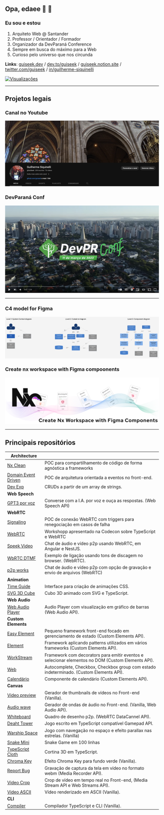 ## Opa, edaee 👋 👨

### Eu sou e estou
1. Arquiteto Web @ Santander
2. Professor / Orientador / Formador
3. Organizador da DevParaná Conference
4. Sempre em busca do máximo para a Web
5. Curioso pelo universo que nos circunda

**Links**: [guiseek.dev](https://guiseek.dev) / [dev.to/guiseek](https://dev.to/guiseek) / [guiseek.notion.site](https://guiseek.notion.site) / [twitter.com/guiseek](https://twitter.com/guiseek) / [in/guilherme-siquinelli](https://www.linkedin.com/in/guilherme-siquinelli/)

[
  ![Visualizações](https://komarev.com/ghpvc/?username=guiseek)
](https://bit.ly/3gQLF7q)

---

## Projetos legais

### Canal no Youtube

<a href="https://www.youtube.com/@GuiSeek">
  <img src="./assets/youtube-channel.png" />
</a>

### DevParaná Conf
[![Assista ao vídeo](./assets/devpr-conf-cover.png)](https://youtu.be/lB6yR2TBkX0)

---

### C4 model for Figma

<a href="https://www.figma.com/community/file/1122907722147721168/the-c4-model-for-figma">
  <img src="./assets/c4-model-for-figma.png" />
</a>

### Create nx workspace with Figma compoonents
<a href="https://github.com/guiseek/create-nx-workspace-with-figma">
  <img src="./assets/create-nx-workspace-with-figma-components.svg" />
</a>

---

## Principais repositórios


| **Architecture** | | 
| --- | --- |
| [Nx Clean](https://github.com/guiseek/nx-clean) | POC para compartilhamento de código de forma agnóstica a frameworks |
| [Domain Event Driven](https://github.com/guiseek/domain-event-driven) | POC de arquitetura orientada a eventos no front-end. | 
| [Dev Exp](https://github.com/guiseek/devexp) | CRUDs a partir de um array de strings. | 
| **Web Speech** | | 
| [GPT3 por voz](https://github.com/guiseek/iara-openai-gpt3-web-speech-api) | Converse com a I.A. por voz e ouça as respostas. (Web Speech API) | 
| **WebRTC** | | 
| [Signaling](https://github.com/guiseek/signaling) | POC de conexão WebRTC com triggers para renegociação em casos de falha | 
| [WebRTC](https://github.com/guiseek/webrtc) | Workshopp apresentado na Codecon sobre TypeScript e WebRTC | 
| [Speek Video](https://github.com/guiseek/speek.video) | Chat de áudio e vídeo p2p usando WebRTC, em Angular e NestJS. | 
| [WbRTC DTMF](https://github.com/guiseek/webrtc-dtmf) | Exemplo de ligação usando tons de discagem no browser. (WebRTC). | 
| [p2p works](https://github.com/guiseek/p2p.works) | Chat de áudio e vídeo p2p com opção de gravação e envio de arquivos (WebRTC) | 
| **Animation** | | 
| [Time Guide](https://github.com/guiseek/timeguide) | Interface para criação de animações CSS. | 
| [SVG 3D Cube](https://github.com/guiseek/svg-3d-cube) | Cubo 3D animado com SVG e TypeScript. | 
| **Web Audio** | | 
| [Web Audio Player](https://github.com/guiseek/web-audio-player) | Audio Player com visualização em gráfico de barras (Web Audio API). | 
| **Custom Elements** | | 
| [Easy Element](https://github.com/guiseek/easy-element) | Pequeno framework front-end focado em gerenciamento de estado (Custom Elements API). | 
| [Element](https://github.com/guiseek/element) | Framework aplicando patterns utilizados em vários frameworks (Custom Elements API). | 
| [WorkStream](https://github.com/guiseek/workstream) | Framework com decorators para emitir eventos e selecionar elementos no DOM (Custom Elements API). | 
| [Web](https://github.com/guiseek/web) | Autocomplete, Checkbox, Checkbox group com estado indeterminado. (Custom Elements API). | 
| [Calendário](https://github.com/guiseek/calendario) | Componente de calendário (Custom Elements API). | 
| **Canvas** | | 
| [Video preview](https://github.com/guiseek/video-preview) | Gerador de thumbnails de vídeos no Front-end (Vanilla). | 
| [Audio wave](https://github.com/guiseek/audio-wave) | Gerador de ondas de áudio no Front-end. (Vanilla, Web Audio API). | 
| [Whiteboard](https://github.com/guiseek/whiteboard) | Quadro de desenho p2p. (WebRTC DataCannel API). | 
| [Deaht Tower](https://github.com/guiseek/death-tower) | Jogo escrito em TypeScript compatível Gamepad API. | 
| [Warship Space](https://github.com/guiseek/warship.space) | Jogo com navegação no espaço e efeito parallax nas estrelas. (Vanilla) | 
| [Snake Mini](https://github.com/guiseek/snake-mini) | Snake Game em 100 linhas | 
| [TypeScript Cloth](https://github.com/guiseek/typescript-cloth) | Cortina 3D em TypeScript. | 
| [Chroma Key](https://github.com/guiseek/chroma-key) | Efeito Chroma Key para fundo verde (Vanilla). | 
| [Report Bug](https://github.com/guiseek/report-bug) | Gravação de captura da tela em vídeo no formato webm (Media Recorder API). | 
| [Video Crop](https://github.com/guiseek/video-crop) | Crop de vídeo em tempo real no Front-end, (Media Stream API e Web Streams API). | 
| [Video ASCII](https://github.com/guiseek/video-ascii) | Vídeo renderizado em ASCII (Vanilla). | 
| **CLI** | | 
| [Compiler](https://github.com/guiseek/compiler) | Compilador TypeScript e CLI (Vanilla). | 
